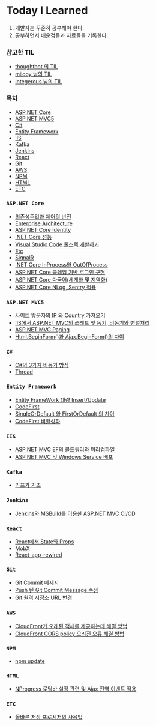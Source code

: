 # Today I Learned
 1. 개발자는 꾸준히 공부해야 한다.
 2. 공부하면서 배운점들과 자료들을 기록한다.

### 참고한 TIL
 - [thoughtbot 의 TIL](https://github.com/thoughtbot/til)
 - [milooy 님의 TIL](https://github.com/milooy/TIL)
 - [Integerous 님의 TIL](https://github.com/Integerous/TIL)

### 목차
- [ASP.NET Core](#aspnetcore)
- [ASP.NET MVC5](#aspnetmvc5)
- [C#](#csharp)
- [Entity Framework](#entityframework)
- [IIS](#iis)
- [Kafka](#kafka)
- [Jenkins](#jenkins)
- [React](#react)
- [Git](#git)
- [AWS](#aws)
- [NPM](#npm)
- [HTML](#html)
- [ETC](#etc)

<a name="aspnetcore">

### `ASP.NET Core`

- [의존성주입과 제어의 반전](https://github.com/JHyeok/TIL/blob/master/TIL/ASP.NET%20Core/DI-and-IOC.md)
- [Enterprise Architecture](https://github.com/JHyeok/TIL/blob/master/TIL/ASP.NET%20Core/enterprise-architecture.md)
- [ASP.NET Core Identity](https://github.com/JHyeok/TIL/blob/master/TIL/ASP.NET%20Core/Identity.md)
- [.NET Core 성능](https://github.com/JHyeok/TIL/blob/master/TIL/ASP.NET%20Core/net-core-performance.md)
- [Visual Studio Code 풀스택 개발하기](https://github.com/JHyeok/TIL/blob/master/TIL/ASP.NET%20Core/vscode-fullstack-dotent.md)
- [Etc](https://github.com/JHyeok/TIL/blob/master/TIL/ASP.NET%20Core/Etc.md)
- [SignalR](https://github.com/JHyeok/TIL/blob/master/TIL/ASP.NET%20Core/SignalR.md)
- [.NET Core InProcess와 OutOfProcess](https://github.com/JHyeok/TIL/blob/master/TIL/ASP.NET%20Core/deploy.md)
- [ASP.NET Core 클레임 기반 로그인 구현](https://github.com/JHyeok/TIL/blob/master/TIL/ASP.NET%20Core/claims-login.md)
- [ASP.NET Core 다국어(세계화 및 지역화)](https://github.com/JHyeok/TIL/blob/master/TIL/ASP.NET%20Core/localizer.md)
- [ASP.NET Core NLog, Sentry 적용](https://github.com/JHyeok/TIL/blob/master/TIL/ASP.NET%20Core/nlog-sentry.md)

<a name="aspnetmvc5">

### `ASP.NET MVC5`

- [사이트 방문자의 IP 와 Country 가져오기](https://github.com/JHyeok/TIL/blob/master/TIL/ASP.NET%20MVC5/get-visitors-ip-country.md)
- [IIS에서 ASP.NET MVC의 쓰레드 및 동기, 비동기와 병렬처리](https://github.com/JHyeok/TIL/blob/master/TIL/ASP.NET%20MVC5/async.md)
- [ASP.NET MVC Paging](https://github.com/JHyeok/TIL/blob/master/TIL/ASP.NET%20MVC5/paging.md)
- [Html.BeginForm()과 Ajax.BeginForm()의 차이](https://github.com/JHyeok/TIL/blob/master/TIL/ASP.NET%20MVC5/beginform.md)

<a name="csharp">

### `C#`

- [C#의 3가지 비동기 방식](https://github.com/JHyeok/TIL/blob/master/TIL/CSharp/Asynchronous.md)
- [Thread](https://github.com/JHyeok/TIL/blob/master/TIL/CSharp/Thread.md)

<a name="entityframework">

### `Entity Framework`

- [Entity FrameWork 대량 Insert/Update](https://github.com/JHyeok/TIL/blob/master/TIL/Entity%20Framework/bulk-insert-update.md)
- [CodeFirst](https://github.com/JHyeok/TIL/blob/master/TIL/Entity%20Framework/CodeFirst.md)
- [SingleOrDefault 와 FirstOrDefault 의 차이](https://github.com/JHyeok/TIL/blob/master/TIL/Entity%20Framework/single-and-first.md)
- [CodeFirst 비활성화](https://github.com/JHyeok/TIL/blob/master/TIL/Entity%20Framework/disable-codefirst.md)

<a name="iis">

### `IIS`
- [ASP.NET MVC EF의 콜드쿼리와 미리컴파일](https://github.com/JHyeok/TIL/blob/master/TIL/IIS/aspnetmvc-coldquery-precompile.md)
- [ASP.NET MVC 및 Windows Service 배포](https://github.com/JHyeok/TIL/blob/master/TIL/IIS/deploy-dotnet-windows-service.md)

<a name="kafka">

### `Kafka`

- [카프카 기초](https://github.com/JHyeok/TIL/blob/master/TIL/Kafka/Basic.md)

<a name="jenkins">

### `Jenkins`

- [Jenkins와 MSBuild를 이용한 ASP.NET MVC CI/CD](https://github.com/JHyeok/TIL/blob/master/TIL/Jenkins/aspnet-ci-cd.md)

<a name="react">

### `React`

- [React에서 State와 Props](https://github.com/JHyeok/TIL/blob/master/TIL/React/state-and-props.md)
- [MobX](https://github.com/JHyeok/TIL/blob/master/TIL/React/MobX.md)
- [React-app-rewired](https://github.com/JHyeok/TIL/blob/master/TIL/React/React-app-rewired.md)

<a name="git">

### `Git`

- [Git Commit 메세지](https://github.com/JHyeok/TIL/blob/master/TIL/Git/git-commit-message.md)
- [Push 된 Git Commit Message 수정](https://github.com/JHyeok/TIL/blob/master/TIL/Git/git-commit-message-edit.md)
- [Git 원격 저장소 URL 변경](https://github.com/JHyeok/TIL/blob/master/TIL/Git/git-remote-url-edit.md)

<a name="aws">

### `AWS`

- [CloudFront가 오래된 객체를 제공하는데 해결 방법](https://github.com/JHyeok/TIL/blob/master/TIL/AWS/cloudfront-s3.md)
- [CloudFront CORS policy 오리진 오류 해결 방법](https://github.com/JHyeok/TIL/blob/master/TIL/AWS/cloudfront-cors.md)

<a name="npm">

### `NPM`

- [npm update](https://github.com/JHyeok/TIL/blob/master/TIL/NPM/update.md)

<a name="html">

### `HTML`

- [NProgress 로딩바 설정 관련 및 Ajax 전역 이벤트 적용](https://github.com/JHyeok/TIL/blob/master/TIL/HTML/NProgress.md)

<a name="etc">

### `ETC`

- [올바른 저장 프로시저의 사용법](https://github.com/JHyeok/TIL/blob/master/TIL/ETC/why-use-stored-prodecure.md)


